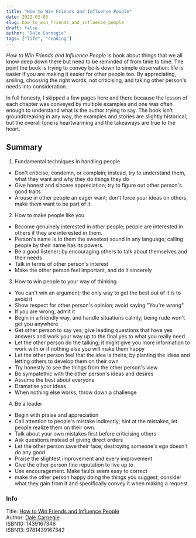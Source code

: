 ```yaml
---
title: "How to Win Friends and Influence People"
date: 2022-02-03
slug: how_to_win_friends_and_influence_people
draft: false
author: "Dale Carnegie"
tags: ["life", "reading"]
---
```


_How to Win Friends and Influence People_ is book about things that we all know deep down there
but need to be reminded of from time to time. The point the book is trying to convey boils down
to simple observation: life is easier if you are making it easier for other people too.
By appreciating, smiling, choosing the right words, not criticising, and taking other person's needs
into consideration.

In full honesty, I skipped a few pages here and there because the lesson of each chapter was
conveyed by multiple examples and one was often enough to understand what is the author trying to say.
The book isn't groundbreaking in any way, the examples and stories are slightly historical,
but the overall tone is heartwarming and the takeaways are true to the heart.

## Summary

1. Fundamental techniques in handling people

  - Don't criticise, condemn, or complain; instead, try to understand them, what they want
    and why they do things they do
  - Give honest and sincere appreciation; try to figure out other person's good traits
  - Arouse in other people an eager want; don't force your ideas on others, make them want to be part
    of it.

2. How to make people like you

  - Become genuinely interested in other people; people are interested in others if they are interested
    in them.
  - Person's name is to them the sweetest sound in any language; calling people by their name
    has its powers.
  - Be a good listener; by encouraging others to talk about themselves and their needs
  - Talk in terms of other person's interest
  - Make the other person feel important, and do it sincerely

3. How to win people to your way of thinking

  - You can't win an argument; the only way to get the best out of it is to avoid it
  - Show respect for other person's opinion; avoid saying "You're wrong"
  - If you are wrong, admit it
  - Begin in a friendly way, and handle situations calmly; being rude won't get you anywhere
  - Get other person to say yes; give leading questions that have yes answers and work your way
    up to the final yes to what you really need
  - Let the other person do the talking; it might give you more information to work with or if nothing else
    you will make them happy
  - Let the other person feel that the idea is theirs; by planting the ideas and letting others to develop
    them on their own
  - Try honestly to see the things from the other person's view
  - Be sympatethic with the other person's ideas and desires
  - Assume the best about everyone
  - Dramatise your ideas
  - When nothing else works, throw down a challenge

4. Be a leader

  - Begin with praise and appreciation
  - Call attention to people's mistake indirectly; hint at the mistakes, let people realize them on their own.
  - Talk about your own mistakes first before criticising others
  - Ask questions instead of giving direct orders
  - Let the other person save their face; destroying someone's ego doesn't do any good
  - Praise the slightest improvement and every improvement
  - Give the other person fine reputation to live up to
  - Use encouragement. Make faults seem easy to correct
  - make the other person happy doing the things you suggest; consider what they gain from it and
    specifically convey it when making a request


### Info

Title: [How to Win Friends and Influence People](https://en.wikipedia.org/wiki/How_to_Win_Friends_and_Influence_People)\
Author: [Dale Carnegie](https://en.wikipedia.org/wiki/Dale_Carnegie)\
ISBN10: 1439167346\
ISBN13: 9781439167342

